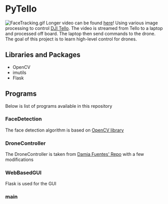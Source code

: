 # PyTello

![FaceTracking.gif](/FaceTracking.gif)
Longer video can be found [here](https://youtu.be/6VKUbbYWZ3c)!
Using various image processing to control [DJI Tello](https://store.dji.com/shop/tello-series). The video is streamed from Tello to a laptop and processed off board. The laptop then send commands to the drone. The goal of this project is to learn high-level control for drones.

## Libraries and Packages
* OpenCV
* imutils
* Flask

## Programs
Below is list of programs available in this repository

### FaceDetection
The face detection algorithm is based on [OpenCV library](https://opencv-python-tutroals.readthedocs.io/en/latest/py_tutorials/py_objdetect/py_face_detection/py_face_detection.html)

### DroneController
The DroneController is taken from [Damia Fuentes' Repo](https://github.com/damiafuentes) with a few modifications

### WebBasedGUI
Flask is used for the GUI

### main
